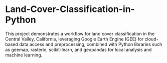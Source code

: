 # Land-Cover-Classification-in-Python
This project demonstrates a workflow for land cover classification in the Central Valley, California, leveraging Google Earth Engine (GEE) for cloud-based data access and preprocessing, combined with Python libraries such as geemap, rasterio, scikit-learn, and geopandas for local analysis and machine learning.
